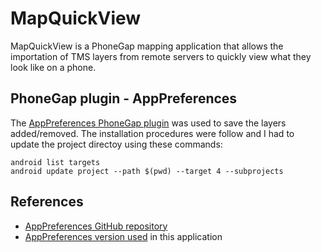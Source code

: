 MapQuickView
============

MapQuickView is a PhoneGap mapping application that allows the importation of
TMS layers from remote servers to quickly view what they look like on a phone.

PhoneGap plugin - AppPreferences
--------------------------------

The [AppPreferences PhoneGap plugin][1] was used to save the layers
added/removed. The installation procedures were follow and I had to update
the project directoy using these commands:

    android list targets
    android update project --path $(pwd) --target 4 --subprojects


References
----------

*   [AppPreferences GitHub repository][1]
*   [AppPreferences version used][2] in this application

[1]: https://github.com/macdonst/AppPreferences
[2]: https://github.com/macdonst/AppPreferences/commit/bbe9c9b28753b07510ad83461b093747c8c68d47
